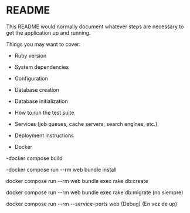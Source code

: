 # README

This README would normally document whatever steps are necessary to get the
application up and running.

Things you may want to cover:

* Ruby version

* System dependencies

* Configuration

* Database creation

* Database initialization

* How to run the test suite

* Services (job queues, cache servers, search engines, etc.)

* Deployment instructions

* Docker

-docker compose build 

-docker compose run --rm web bundle install  

docker compose run --rm web bundle exec rake db:create 

docker compose run --rm web bundle exec rake db:migrate (no siempre)

docker compose run --rm --service-ports web (Debug) (En vez de up)
